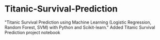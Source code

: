 # Titanic-Survival-Prediction
"Titanic Survival Prediction using Machine Learning (Logistic Regression, Random Forest, SVM) with Python and Scikit-learn."
Added Titanic Survival Prediction project notebook
